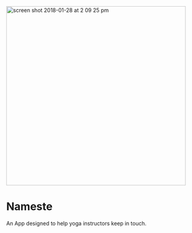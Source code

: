 <img width="475" alt="screen shot 2018-01-28 at 2 09 25 pm" src="https://user-images.githubusercontent.com/22553636/35486552-0800b902-0435-11e8-8a83-4be3940b5d7b.png">

# Nameste
An App designed to help yoga instructors keep in touch.
